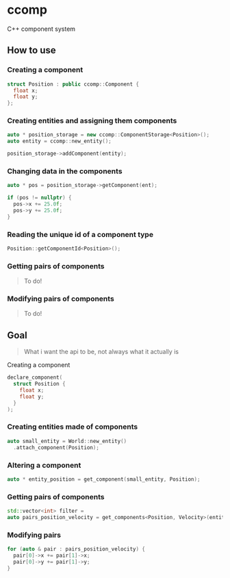 # ccomp
C++ component system

## How to use

### Creating a component
```cpp
struct Position : public ccomp::Component {
  float x;
  float y;
};
```

### Creating entities and assigning them components
```cpp
auto * position_storage = new ccomp::ComponentStorage<Position>();
auto entity = ccomp::new_entity();

position_storage->addComponent(entity);
```

### Changing data in the components
```cpp
auto * pos = position_storage->getComponent(ent);

if (pos != nullptr) {
  pos->x += 25.0f;
  pos->y += 25.0f;
}
```

### Reading the unique id of a component type
```cpp
Position::getComponentId<Position>();
```

### Getting pairs of components
> To do!

### Modifying pairs of components
> To do!

## Goal
> What i want the api to be, not always what it actually is

Creating a component
```cpp
declare_component(
  struct Position {
    float x;
    float y;
  }
);
```

### Creating entities made of components
```cpp
auto small_entity = World::new_entity()
  .attach_component(Position);
```

### Altering a component
```cpp
auto * entity_position = get_component(small_entity, Position);
```

### Getting pairs of components
```cpp
std::vector<int> filter = 
auto pairs_position_velocity = get_components<Position, Velocity>(entities);
```

### Modifying pairs
```cpp
for (auto & pair : pairs_position_velocity) {
  pair[0]->x += pair[1]->x;
  pair[0]->y += pair[1]->y;
}
```